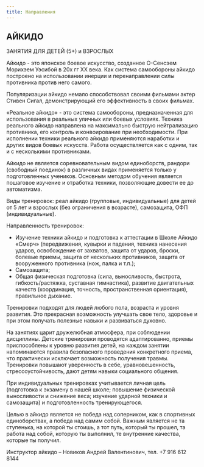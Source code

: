 ```yaml
---
title: Направления
---
```


## АЙКИДО

ЗАНЯТИЯ ДЛЯ ДЕТЕЙ (5+) и ВЗРОСЛЫХ
 
Айкидо - это японское боевое искусство, созданное О-Cенсэем Морихэем Уэсибой в 20х гг XX века. Как система самообороны айкидо построено на использовании инерции и перенаправлении силы противника против него самого.

Популяризации айкидо немало способствовал своими фильмами актер Стивен Сигал, демонстрирующий его эффективность в своих фильмах.

«Реальное айкидо» -  это система самообороны, предназначенная для использования в реальных уличных или боевых условиях. Техника реального айкидо направлена на максимально быструю нейтрализацию противника, его контроль и конвоирование при необходимости. При исполнении техники реального айкидо применяются наработки и других видов боевых искусств. Работа осуществляется как с одним, так и с несколькими противниками.

Айкидо не является соревновательным видом единоборств, рандори (свободный поединок) в различных видах применяется только у подготовленных учеников. Основным методом обучения является пошаговое изучение и отработка техники, позволяющие довести ее до автоматизма.

Виды тренировок: реал айкидо (групповые, индивидуальные) для детей от 5 лет и взрослых (без ограничения в возрасте), самозащита, ОФП (индивидуальные).

Направленность тренировок:

  * Изучение техники айкидо и подготовка к аттестации в Школе Айкидо «Смерч» (передвижения, кувырки и падения, техника нанесения ударов, освобождение от захватов, защита от ударов, броски, болевые приемы, защита от нескольких противников, защита от вооруженного противника (нож, палка и т.п.); 
  * Самозащита;
  * Общая физическая подготовка (сила, выносливость, быстрота, гибкость/растяжка, суставная гимнастика), развитие двигательных качеств (координация, точность, пространственная ориентация), правильное дыхание.

Тренировки подходят для людей любого пола, возраста и уровня развития. Это прекрасная возможность улучшать свое тело, здоровье и при этом получать полезные навыки и развиваться духовно.

На занятиях царит дружелюбная атмосфера, при соблюдении дисциплины. Детские тренировки проводятся адаптированно, приемы приспособлены к уровню развития детей, на каждом занятии напоминаются правила безопасного проведения конкретного приема, что практически исключает возможность получения травмы. Тренировки повышают уверенность в себе, уравновешенность, стрессоустойчивость, дают детям навыки социального общения.

При индивидуальных тренировках учитывается личная цель (подготовка к экзамену в нашей школе; повышение физической выносливости и снижение веса; изучение ударной техники и самозащита) и подготовленность тренирующегося.

Целью в айкидо является не победа над соперником, как в спортивных единоборствах, а победа над самим собой. Важным является не та ступенька, на которой ты стоишь, а тот путь, который ты прошел, та работа над собой, которую ты выполнил, те внутренние качества, которые ты получил.

Инструктор айкидо – Новиков Андрей Валентинович, тел. +7 916 612 8144
 
